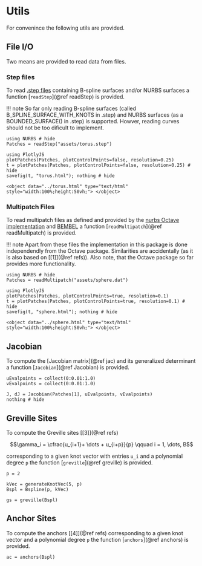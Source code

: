 
# Utils

For convenince the following utils are provided.

## File I/O

Two means are provided to read data from files.

### Step files

To read [.step files](https://en.wikipedia.org/wiki/ISO_10303-21) containing B-spline surfaces and/or NURBS surfaces a function [`readStep`](@ref readStep) is provided.

!!! note
    So far only reading B-spline surfaces (called B_SPLINE_SURFACE_WITH_KNOTS in .step) and NURBS surfaces (as a BOUNDED_SURFACE() in .step) is supported. 
    Howver, reading curves should not be too dificult to implement.

```@example utils
using NURBS # hide
Patches = readStep("assets/torus.step")

using PlotlyJS
plotPatches(Patches, plotControlPoints=false, resolution=0.25)
t = plotPatches(Patches, plotControlPoints=false, resolution=0.25) # hide
savefig(t, "torus.html"); nothing # hide
```

```@raw html
<object data="../torus.html" type="text/html"  style="width:100%;height:50vh;"> </object>
```


### Multipatch Files

To read multipatch files as defined and provided by the [nurbs Octave implementation](https://octave.sourceforge.io/nurbs/overview.html) and [BEMBEL](https://temf.github.io/bembel/) a function [`readMultipatch`](@ref readMultipatch) is provided.

!!! note
    Apart from these files the implementation in this package is done independendly from the Octave package. Similarities are accidentally (as it is also based on [[1]](@ref refs)).
    Also note, that the Octave package so far provides more functionality.

```@example utils
using NURBS # hide
Patches = readMultipatch("assets/sphere.dat")

using PlotlyJS
plotPatches(Patches, plotControlPoints=true, resolution=0.1)
t = plotPatches(Patches, plotControlPoints=true, resolution=0.1) # hide
savefig(t, "sphere.html"); nothing # hide
```

```@raw html
<object data="../sphere.html" type="text/html"  style="width:100%;height:50vh;"> </object>
```

## Jacobian

To compute the [Jacobian matrix](@ref jac) and its generalized determinant a function [`Jacobian`](@ref Jacobian) is provided.

```@example utils
uEvalpoints = collect(0:0.01:1.0)
vEvalpoints = collect(0:0.01:1.0)

J, dJ = Jacobian(Patches[1], uEvalpoints, vEvalpoints)
nothing # hide
```

## Greville Sites

To compute the Greville sites [[3]](@ref refs) 
```math
\gamma_i = \cfrac{u_{i+1}+ \dots + u_{i+p}}{p} \qquad i = 1, \dots, B
```
corresponding to a given knot vector with entries ``u_i`` and a polynomial degree ``p`` the function [`greville`](@ref greville) is provided.

```@example utils
p = 2

kVec = generateKnotVec(5, p)
Bspl = Bspline(p, kVec)

gs = greville(Bspl)
```

## Anchor Sites

To compute the anchors [[4]](@ref refs) corresponding to a given knot vector and a polynomial degree ``p`` the function [`anchors`](@ref anchors) is provided.

```@example utils
ac = anchors(Bspl)
```
